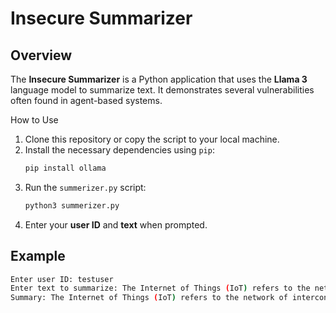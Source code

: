 # Insecure Summarizer

## Overview
The **Insecure Summarizer** is a Python application that uses the **Llama 3** language model to summarize text. It demonstrates several vulnerabilities often found in agent-based systems.

How to Use
1. Clone this repository or copy the script to your local machine.
2. Install the necessary dependencies using `pip`:
    ```bash
    pip install ollama
    ```
3. Run the `summerizer.py` script:
    ```bash
    python3 summerizer.py
    ```
4. Enter your **user ID** and **text** when prompted.

## Example
```bash
Enter user ID: testuser
Enter text to summarize: The Internet of Things (IoT) refers to the network of interconnected devices that communicate and share data with each other. As IoT continues to grow, concerns about privacy, security, and data management become more pressing...
Summary: The Internet of Things (IoT) refers to the network of interconnected devices that communicate and share data with each other. Privacy, security, and data management concerns are increasing...
